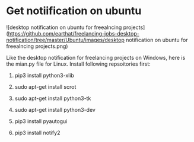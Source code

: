 
# Get notiification on ubuntu

![desktop notification on ubuntu for freealncing projects](https://github.com/earthat/freelancing-jobs-desktop-notification/tree/master/Ubuntu/images/desktop notification on ubuntu for freealncing projects.png)

Like the desktop notification for freelancing projects on Windows, here is the mian.py file for Linux. Install following repsoitories first:

1. pip3 install python3-xlib

2. sudo apt-get install scrot

3. sudo apt-get install python3-tk

4. sudo apt-get install python3-dev

5. pip3 install pyautogui

6. pip3 install notify2
